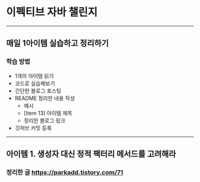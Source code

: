 # 이펙티브 자바 챌린지
<hr>

## 매일 1아이템 실습하고 정리하기
### 학습 방법
* 1개의 아이템 읽기
* 코드로 실습해보기
* 간단한 블로그 포스팅
* README 정리한 내용 작성
    - 예시
    - [Item 13] 아이템 제목 
    - 정리한 블로그 링크
* 깃허브 커밋 등록

<hr>

## 아이템 1. 생성자 대신 정적 팩터리 메서드를 고려해라
### 정리한 글 https://parkadd.tistory.com/71